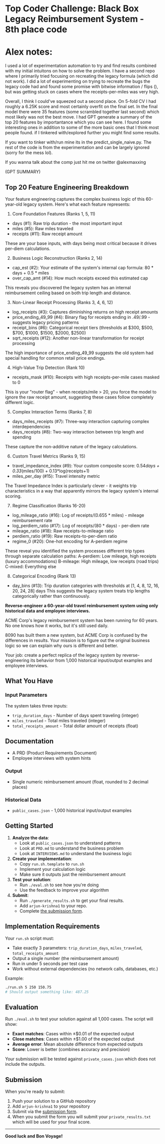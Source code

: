 # Top Coder Challenge: Black Box Legacy Reimbursement System - 8th place code


# Alex notes:

I used a lot of experimentation automation to try and find results combined with my initial intuitons on how to solve the problem. I have a second repo where I primarily tried focusing on recreating the legacy formula (which did not work). I did a lot of experimenting on trying to recreate the bugs the legacy code had and found some promise with bitwise information / flips (), but was getting stuck on cases where the receipts-per-miles was very high.

Overall, I think I could've squeezed out a second place. On 5-fold CV I had roughly a 6.25K score and most certainly overfit on the final set. In the final model there were 35 features (some scrambled together last second) which most likely was not the best move. I had GPT generate a summary of the top 20 features by importantance which you can see here. I found some interesting ones in addition to some of the more basic ones that I think most people found. if I tinkered with/explored further you might find some results.

If you want to tinker with/run mine its in the predict_single_naive.py. The rest of the code is from the experimentation and can be largely ignored (sorry for the mess lol). 

If you wanna talk about the comp just hit me on twitter @alexmaxxing

(GPT SUMMARY)
## Top 20 Feature Engineering Breakdown
Your feature engineering captures the complex business logic of this 60-year-old legacy system. Here's what each feature represents:
1. Core Foundation Features (Ranks 1, 5, 11)
- days (#1): Raw trip duration - the most important input
- miles (#5): Raw miles traveled
- receipts (#11): Raw receipt amount

These are your base inputs, with days being most critical because it drives per-diem calculations.

2. Business Logic Reconstruction (Ranks 2, 14)
- cap_est (#2): Your estimate of the system's internal cap formula: 80 * days + 0.5 * miles
- over_cap_amt (#14): How much receipts exceed this estimated cap

This reveals you discovered the legacy system has an internal reimbursement ceiling based on both trip length and distance.

3. Non-Linear Receipt Processing (Ranks 3, 4, 6, 12)
- log_receipts (#3): Captures diminishing returns on high receipt amounts
- price_ending_49_99 (#4): Binary flag for receipts ending in .49/.99 - suggests legacy pricing patterns
- receipt_bins (#6): Categorical receipt tiers (thresholds at $300, $500, $700, $1000, $1500, $2000, $2500)
- sqrt_receipts (#12): Another non-linear transformation for receipt processing

The high importance of price_ending_49_99 suggests the old system had special handling for common retail price endings.

4. High-Value Trip Detection (Rank 10)
- receipts_mask (#10): Receipts with high receipts-per-mile cases masked to 0

This is your "router flag" - when receipts/mile > 20, you force the model to ignore the raw receipt amount, suggesting these cases follow completely different logic.

5. Complex Interaction Terms (Ranks 7, 8)
- days_miles_receipts (#7): Three-way interaction capturing complex interdependencies
- days_receipts (#8): Two-way interaction between trip length and spending

These capture the non-additive nature of the legacy calculations.

6. Custom Travel Metrics (Ranks 9, 15)
- travel_impedance_index (#9): Your custom composite score: 0.54*days + 0.33*(miles/100) + 0.13*log(receipts+1)
- miles_per_day (#15): Travel intensity metric

The Travel Impedance Index is particularly clever - it weights trip characteristics in a way that apparently mirrors the legacy system's internal scoring.

7. Regime Classification (Ranks 16-20)
- log_mileage_ratio (#16): Log of receipts/(0.655 * miles) - mileage reimbursement rate
- log_perdiem_ratio (#17): Log of receipts/(80 * days) - per-diem rate
- mileage_ratio (#18): Raw receipts-to-mileage ratio
- perdiem_ratio (#19): Raw receipts-to-per-diem ratio
- regime_0 (#20): One-hot encoding for A-perdiem regime

These reveal you identified the system processes different trip types through separate calculation paths:
A-perdiem: Low mileage, high receipts (luxury accommodations)
B-mileage: High mileage, low receipts (road trips)
C-mixed: Everything else

8. Categorical Encoding (Rank 13)
- day_bins (#13): Trip duration categories with thresholds at [1, 4, 8, 12, 16, 20, 24, 28] days
This suggests the legacy system treats trip lengths categorically rather than continuously.



**Reverse-engineer a 60-year-old travel reimbursement system using only historical data and employee interviews.**

ACME Corp's legacy reimbursement system has been running for 60 years. No one knows how it works, but it's still used daily.

8090 has built them a new system, but ACME Corp is confused by the differences in results. Your mission is to figure out the original business logic so we can explain why ours is different and better.

Your job: create a perfect replica of the legacy system by reverse-engineering its behavior from 1,000 historical input/output examples and employee interviews.

## What You Have

### Input Parameters

The system takes three inputs:

- `trip_duration_days` - Number of days spent traveling (integer)
- `miles_traveled` - Total miles traveled (integer)
- `total_receipts_amount` - Total dollar amount of receipts (float)

## Documentation

- A PRD (Product Requirements Document)
- Employee interviews with system hints

### Output

- Single numeric reimbursement amount (float, rounded to 2 decimal places)

### Historical Data

- `public_cases.json` - 1,000 historical input/output examples

## Getting Started

1. **Analyze the data**: 
   - Look at `public_cases.json` to understand patterns
   - Look at `PRD.md` to understand the business problem
   - Look at `INTERVIEWS.md` to understand the business logic
2. **Create your implementation**:
   - Copy `run.sh.template` to `run.sh`
   - Implement your calculation logic
   - Make sure it outputs just the reimbursement amount
3. **Test your solution**: 
   - Run `./eval.sh` to see how you're doing
   - Use the feedback to improve your algorithm
4. **Submit**:
   - Run `./generate_results.sh` to get your final results.
   - Add `arjun-krishna1` to your repo.
   - Complete [the submission form](https://forms.gle/sKFBV2sFo2ADMcRt8).

## Implementation Requirements

Your `run.sh` script must:

- Take exactly 3 parameters: `trip_duration_days`, `miles_traveled`, `total_receipts_amount`
- Output a single number (the reimbursement amount)
- Run in under 5 seconds per test case
- Work without external dependencies (no network calls, databases, etc.)

Example:

```bash
./run.sh 5 250 150.75
# Should output something like: 487.25
```

## Evaluation

Run `./eval.sh` to test your solution against all 1,000 cases. The script will show:

- **Exact matches**: Cases within ±$0.01 of the expected output
- **Close matches**: Cases within ±$1.00 of the expected output
- **Average error**: Mean absolute difference from expected outputs
- **Score**: Lower is better (combines accuracy and precision)

Your submission will be tested against `private_cases.json` which does not include the outputs.

## Submission

When you're ready to submit:

1. Push your solution to a GitHub repository
2. Add `arjun-krishna1` to your repository
3. Submit via the [submission form](https://forms.gle/sKFBV2sFo2ADMcRt8).
4. When you submit the form you will submit your `private_results.txt` which will be used for your final score.

---

**Good luck and Bon Voyage!**
